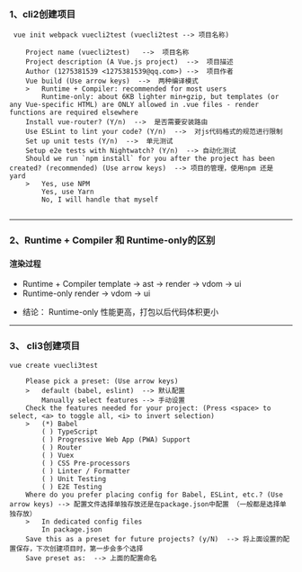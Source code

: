 ### 1、cli2创建项目 
` vue init webpack vuecli2test (vuecli2test --> 项目名称)`

``` 
    Project name (vuecli2test)   -->  项目名称
    Project description (A Vue.js project)  -->  项目描述
    Author (1275381539 <1275381539@qq.com>) -->  项目作者
    Vue build (Use arrow keys)  -->  两种编译模式
    >   Runtime + Compiler: recommended for most users   
        Runtime-only: about 6KB lighter min+gzip, but templates (or any Vue-specific HTML) are ONLY allowed in .vue files - render functions are required elsewhere
    Install vue-router? (Y/n)  -->  是否需要安装路由
    Use ESLint to lint your code? (Y/n)  -->  对js代码格式的规范进行限制
    Set up unit tests (Y/n)  -->  单元测试
    Setup e2e tests with Nightwatch? (Y/n)  --> 自动化测试
    Should we run `npm install` for you after the project has been created? (recommended) (Use arrow keys)  --> 项目的管理，使用npm 还是 yard
    >   Yes, use NPM
        Yes, use Yarn
        No, I will handle that myself
    
```

---

### 2、Runtime + Compiler 和 Runtime-only的区别

#### 渲染过程
+ Runtime + Compiler  template -> ast -> render -> vdom -> ui
+ Runtime-only  render -> vdom -> ui

* 结论： Runtime-only 性能更高，打包以后代码体积更小
---

### 3、 cli3创建项目
` vue create vuecli3test `

```
    Please pick a preset: (Use arrow keys)
    >   default (babel, eslint)  --> 默认配置
        Manually select features --> 手动设置
    Check the features needed for your project: (Press <space> to select, <a> to toggle all, <i> to invert selection)
    >   (*) Babel
        ( ) TypeScript
        ( ) Progressive Web App (PWA) Support  
        ( ) Router
        ( ) Vuex
        ( ) CSS Pre-processors
        ( ) Linter / Formatter
        ( ) Unit Testing
        ( ) E2E Testing
    Where do you prefer placing config for Babel, ESLint, etc.? (Use arrow keys) --> 配置文件选择单独存放还是在package.json中配置 （一般都是选择单独存放）
    >   In dedicated config files
        In package.json
    Save this as a preset for future projects? (y/N)  --> 将上面设置的配置保存，下次创建项目时，第一步会多个选择
    Save preset as:  --> 上面的配置命名

